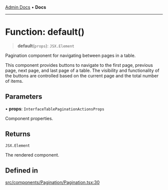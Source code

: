 [Admin Docs](/) • **Docs**

***

# Function: default()

> **default**(`props`): `JSX.Element`

Pagination component for navigating between pages in a table.

This component provides buttons to navigate to the first page, previous page,
next page, and last page of a table. The visibility and functionality of the
buttons are controlled based on the current page and the total number of items.

## Parameters

• **props**: `InterfaceTablePaginationActionsProps`

Component properties.

## Returns

`JSX.Element`

The rendered component.

## Defined in

[src/components/Pagination/Pagination.tsx:30](https://github.com/PalisadoesFoundation/talawa-admin/blob/main/src/components/Pagination/Pagination.tsx#L30)
